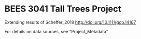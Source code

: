 # BEES 3041 Tall Trees Project

Extending results of Scheffer_2018 http://doi.org/10.1111/gcb.14167

For details on data sources, see "Project_Metadata"
